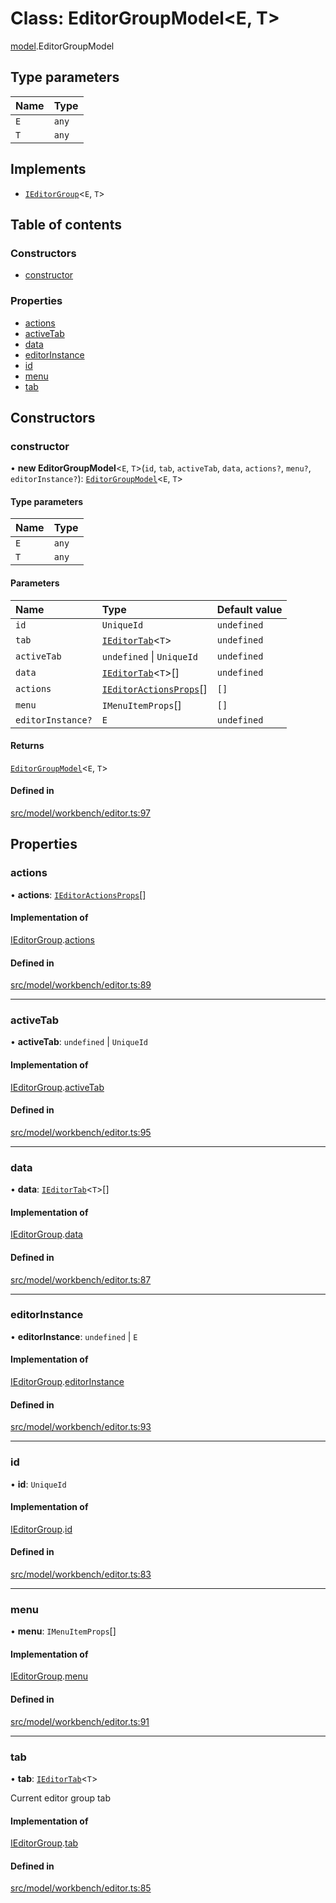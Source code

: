 # Class: EditorGroupModel\<E, T\>

[model](../modules/model.md).EditorGroupModel

## Type parameters

| Name | Type |
| :------ | :------ |
| `E` | `any` |
| `T` | `any` |

## Implements

- [`IEditorGroup`](../interfaces/model.IEditorGroup.md)\<`E`, `T`\>

## Table of contents

### Constructors

- [constructor](model.EditorGroupModel.md#constructor)

### Properties

- [actions](model.EditorGroupModel.md#actions)
- [activeTab](model.EditorGroupModel.md#activetab)
- [data](model.EditorGroupModel.md#data)
- [editorInstance](model.EditorGroupModel.md#editorinstance)
- [id](model.EditorGroupModel.md#id)
- [menu](model.EditorGroupModel.md#menu)
- [tab](model.EditorGroupModel.md#tab)

## Constructors

### constructor

• **new EditorGroupModel**\<`E`, `T`\>(`id`, `tab`, `activeTab`, `data`, `actions?`, `menu?`, `editorInstance?`): [`EditorGroupModel`](model.EditorGroupModel.md)\<`E`, `T`\>

#### Type parameters

| Name | Type |
| :------ | :------ |
| `E` | `any` |
| `T` | `any` |

#### Parameters

| Name | Type | Default value |
| :------ | :------ | :------ |
| `id` | `UniqueId` | `undefined` |
| `tab` | [`IEditorTab`](../interfaces/model.IEditorTab.md)\<`T`\> | `undefined` |
| `activeTab` | `undefined` \| `UniqueId` | `undefined` |
| `data` | [`IEditorTab`](../interfaces/model.IEditorTab.md)\<`T`\>[] | `undefined` |
| `actions` | [`IEditorActionsProps`](../interfaces/model.IEditorActionsProps.md)[] | `[]` |
| `menu` | `IMenuItemProps`[] | `[]` |
| `editorInstance?` | `E` | `undefined` |

#### Returns

[`EditorGroupModel`](model.EditorGroupModel.md)\<`E`, `T`\>

#### Defined in

[src/model/workbench/editor.ts:97](https://github.com/gethubai/hubai-core/blob/43abc4a/src/model/workbench/editor.ts#L97)

## Properties

### actions

• **actions**: [`IEditorActionsProps`](../interfaces/model.IEditorActionsProps.md)[]

#### Implementation of

[IEditorGroup](../interfaces/model.IEditorGroup.md).[actions](../interfaces/model.IEditorGroup.md#actions)

#### Defined in

[src/model/workbench/editor.ts:89](https://github.com/gethubai/hubai-core/blob/43abc4a/src/model/workbench/editor.ts#L89)

___

### activeTab

• **activeTab**: `undefined` \| `UniqueId`

#### Implementation of

[IEditorGroup](../interfaces/model.IEditorGroup.md).[activeTab](../interfaces/model.IEditorGroup.md#activetab)

#### Defined in

[src/model/workbench/editor.ts:95](https://github.com/gethubai/hubai-core/blob/43abc4a/src/model/workbench/editor.ts#L95)

___

### data

• **data**: [`IEditorTab`](../interfaces/model.IEditorTab.md)\<`T`\>[]

#### Implementation of

[IEditorGroup](../interfaces/model.IEditorGroup.md).[data](../interfaces/model.IEditorGroup.md#data)

#### Defined in

[src/model/workbench/editor.ts:87](https://github.com/gethubai/hubai-core/blob/43abc4a/src/model/workbench/editor.ts#L87)

___

### editorInstance

• **editorInstance**: `undefined` \| `E`

#### Implementation of

[IEditorGroup](../interfaces/model.IEditorGroup.md).[editorInstance](../interfaces/model.IEditorGroup.md#editorinstance)

#### Defined in

[src/model/workbench/editor.ts:93](https://github.com/gethubai/hubai-core/blob/43abc4a/src/model/workbench/editor.ts#L93)

___

### id

• **id**: `UniqueId`

#### Implementation of

[IEditorGroup](../interfaces/model.IEditorGroup.md).[id](../interfaces/model.IEditorGroup.md#id)

#### Defined in

[src/model/workbench/editor.ts:83](https://github.com/gethubai/hubai-core/blob/43abc4a/src/model/workbench/editor.ts#L83)

___

### menu

• **menu**: `IMenuItemProps`[]

#### Implementation of

[IEditorGroup](../interfaces/model.IEditorGroup.md).[menu](../interfaces/model.IEditorGroup.md#menu)

#### Defined in

[src/model/workbench/editor.ts:91](https://github.com/gethubai/hubai-core/blob/43abc4a/src/model/workbench/editor.ts#L91)

___

### tab

• **tab**: [`IEditorTab`](../interfaces/model.IEditorTab.md)\<`T`\>

Current editor group tab

#### Implementation of

[IEditorGroup](../interfaces/model.IEditorGroup.md).[tab](../interfaces/model.IEditorGroup.md#tab)

#### Defined in

[src/model/workbench/editor.ts:85](https://github.com/gethubai/hubai-core/blob/43abc4a/src/model/workbench/editor.ts#L85)
